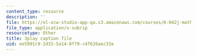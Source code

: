 ```yaml
---
content_type: resource
description: ''
file: https://ol-ocw-studio-app-qa.s3.amazonaws.com/courses/6-042j-mathematics-for-computer-science-fall-2010/ee5991c92d325a148f79c4f626aec33a_pNt5Ll6hGqo.vtt
file_type: application/x-subrip
resourcetype: Other
title: 3play caption file
uid: ee5991c9-2d32-5a14-8f79-c4f626aec33a
---
```

